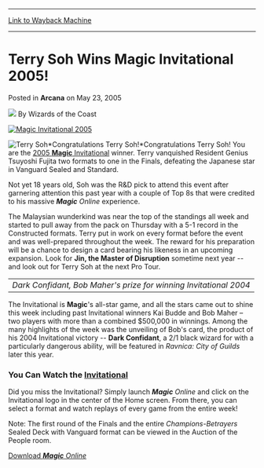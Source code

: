 
---
[Link to Wayback Machine](https://web.archive.org/web/20210429084220/https://magic.wizards.com/en/articles/archive/arcana/terry-soh-wins-magic-invitational-2005-2005-05-23)

[_metadata_:author]:- "Wizards of the Coast"
[_metadata_:description]:- "Congratulations Terry Soh!Congratulations Terry Soh! You are the 2005 Magic Invitational winner. Terry vanquished Resident Genius Tsuyoshi Fujita two formats to one in the Finals, defeating the Japanese star in Vanguard Sealed and Standard. Not yet 18 years old, Soh was the R&D pick to attend this event after garnering attention this past year with a couple of Top 8s that were"
[_metadata_:generator]:- "Drupal 7 (http://drupal.org)"
[_metadata_:node]:- "608686"
[_metadata_:publish_date]:- "2005-05-23"
[_metadata_:source]:- "div-main-content"
[_metadata_:title]:- "Terry Soh Wins Magic Invitational 2005!"
[_metadata_:wayback_capture_timestamp]:- "2021-04-29 08:42:20"
[_metadata_:wayback_raw_url]:- "https://web.archive.org/web/20210429084220id_/https://magic.wizards.com/en/articles/archive/arcana/terry-soh-wins-magic-invitational-2005-2005-05-23"
[_metadata_:wayback_url]:- "https://magic.wizards.com/en/articles/archive/arcana/terry-soh-wins-magic-invitational-2005-2005-05-23"
---


Terry Soh Wins Magic Invitational 2005!
=======================================



 Posted in **Arcana**
 on May 23, 2005 






![](https://media.magic.wizards.com/styles/auth_small/public/images/person/wizards_author.jpg)
By Wizards of the Coast











[![Magic Invitational 2005](https://media.magic.wizards.com/image_legacy_migration/global/images/mtgevent_mi05_welcome_picMain_en.jpg)](/en/events/coverage/soh-rides-online-skills-victory)

![Terry Soh](https://media.magic.wizards.com/image_legacy_migration/sideboard/images/mi05/sohchamp.jpg)*Congratulations Terry Soh!*Congratulations Terry Soh! You are the [2005 **Magic** Invitational](/en/events/coverage/soh-rides-online-skills-victory) winner. Terry vanquished Resident Genius Tsuyoshi Fujita two formats to one in the Finals, defeating the Japanese star in Vanguard Sealed and Standard. 

Not yet 18 years old, Soh was the R&D pick to attend this event after garnering attention this past year with a couple of Top 8s that were credited to his massive ***Magic** Online* experience. 

The Malaysian wunderkind was near the top of the standings all week and started to pull away from the pack on Thursday with a 5-1 record in the Constructed formats. Terry put in work on every format before the event and was well-prepared throughout the week. The reward for his preparation will be a chance to design a card bearing his likeness in an upcoming expansion. Look for **Jin, the Master of Disruption** sometime next year -- and look out for Terry Soh at the next Pro Tour. 



|  |
| --- |
| *Dark Confidant, Bob Maher's prize for winning Invitational 2004* |

The Invitational is **Magic**'s all-star game, and all the stars came out to shine this week including past Invitational winners Kai Budde and Bob Maher – two players with more than a combined $500,000 in winnings. Among the many highlights of the week was the unveiling of Bob's card, the product of his 2004 Invitational victory -- **Dark Confidant**, a 2/1 black wizard for with a particularly dangerous ability, will be featured in *Ravnica: City of Guilds* later this year. 

### You Can Watch the [Invitational](/en/events/coverage/soh-rides-online-skills-victory)

Did you miss the Invitational? Simply launch ***Magic** Online* and click on the Invitational logo in the center of the Home screen. From there, you can select a format and watch replays of every game from the entire week! 

Note: The first round of the Finals and the entire *Champions-Betrayers* Sealed Deck with Vanguard format can be viewed in the Auction of the People room.

[Download ***Magic** Online*](http://archive.wizards.com/Magic/Magazine/Article.aspx?x=magic/magiconline/downloadlinks)







